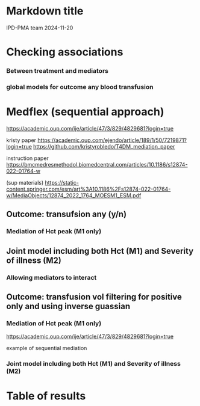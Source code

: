 Markdown title
================
IPD-PMA team
2024-11-20

# Checking associations

### Between treatment and mediators

### global models for outcome any blood transfusion

# Medflex (sequential approach)

<https://academic.oup.com/ije/article/47/3/829/4829681?login=true>

kristy paper
<https://academic.oup.com/ejendo/article/189/1/50/7219871?login=true>
<https://github.com/kristyrobledo/T4DM_mediation_paper>

instruction paper
<https://bmcmedresmethodol.biomedcentral.com/articles/10.1186/s12874-022-01764-w>

(sup materials)
<https://static-content.springer.com/esm/art%3A10.1186%2Fs12874-022-01764-w/MediaObjects/12874_2022_1764_MOESM1_ESM.pdf>

## Outcome: transufsion any (y/n)

### Mediation of Hct peak (M1 only)

## Joint model including both Hct (M1) and Severity of illness (M2)

### Allowing mediators to interact

## Outcome: transfusion vol filtering for positive only and using inverse guassian

### Mediation of Hct peak (M1 only)

<https://academic.oup.com/ije/article/47/3/829/4829681?login=true>

example of sequential mediation

### Joint model including both Hct (M1) and Severity of illness (M2)

# Table of results
